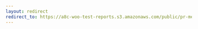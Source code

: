 ```yaml
---
layout: redirect
redirect_to: https://a8c-woo-test-reports.s3.amazonaws.com/public/pr-merge/39724/api/index.html
---
```

